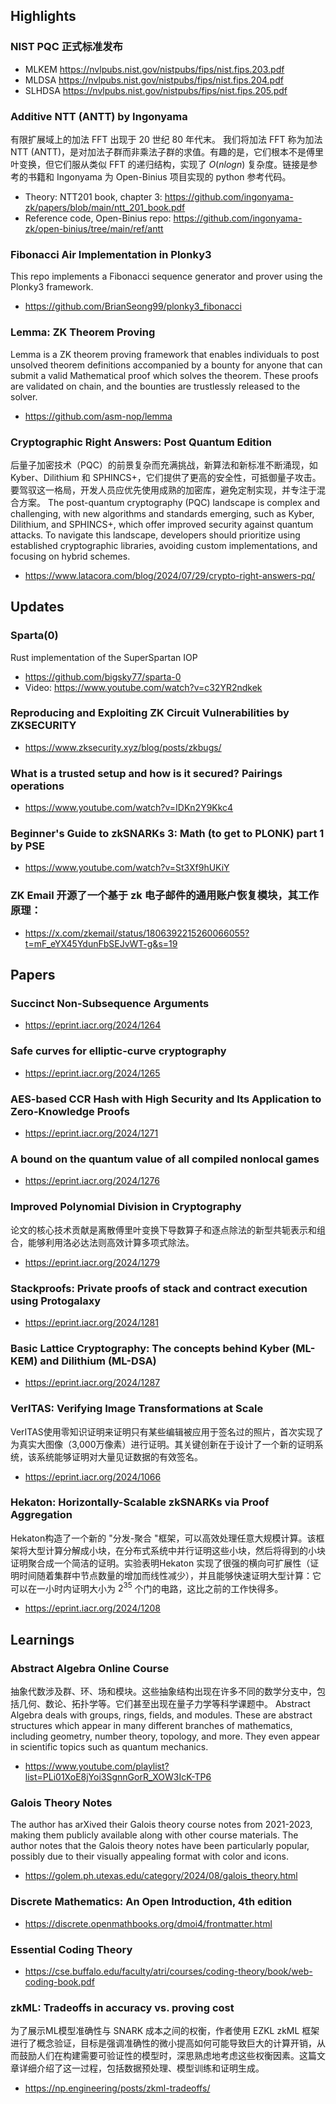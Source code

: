 ## Highlights

### NIST PQC 正式标准发布

- MLKEM <https://nvlpubs.nist.gov/nistpubs/fips/nist.fips.203.pdf>
- MLDSA <https://nvlpubs.nist.gov/nistpubs/fips/nist.fips.204.pdf>
- SLHDSA <https://nvlpubs.nist.gov/nistpubs/fips/nist.fips.205.pdf>

### Additive NTT (ANTT) by Ingonyama
有限扩展域上的加法 FFT 出现于 20 世纪 80 年代末。 我们将加法 FFT 称为加法 NTT (ANTT)，是对加法子群而非乘法子群的求值。有趣的是，它们根本不是傅里叶变换，但它们服从类似 FFT 的递归结构，实现了 $O(nlogn)$ 复杂度。链接是参考的书籍和 Ingonyama 为 Open-Binius 项目实现的 python 参考代码。
- Theory: NTT201 book, chapter 3: <https://github.com/ingonyama-zk/papers/blob/main/ntt_201_book.pdf>
- Reference code, Open-Binius repo: <https://github.com/ingonyama-zk/open-binius/tree/main/ref/antt>

### Fibonacci Air Implementation in Plonky3
This repo implements a Fibonacci sequence generator and prover using the Plonky3 framework.
- <https://github.com/BrianSeong99/plonky3_fibonacci>

### Lemma: ZK Theorem Proving
Lemma is a ZK theorem proving framework that enables individuals to post unsolved theorem definitions accompanied by a bounty for anyone that can submit a valid Mathematical proof which solves the theorem. These proofs are validated on chain, and the bounties are trustlessly released to the solver.
- <https://github.com/asm-nop/lemma>

### Cryptographic Right Answers: Post Quantum Edition
后量子加密技术（PQC）的前景复杂而充满挑战，新算法和新标准不断涌现，如 Kyber、Dilithium 和 SPHINCS+，它们提供了更高的安全性，可抵御量子攻击。要驾驭这一格局，开发人员应优先使用成熟的加密库，避免定制实现，并专注于混合方案。
The post-quantum cryptography (PQC) landscape is complex and challenging, with new algorithms and standards emerging, such as Kyber, Dilithium, and SPHINCS+, which offer improved security against quantum attacks. To navigate this landscape, developers should prioritize using established cryptographic libraries, avoiding custom implementations, and focusing on hybrid schemes.
- <https://www.latacora.com/blog/2024/07/29/crypto-right-answers-pq/>

## Updates
### Sparta(0)
Rust implementation of the SuperSpartan IOP
- <https://github.com/bigsky77/sparta-0>
- Video: <https://www.youtube.com/watch?v=c32YR2ndkek>
### Reproducing and Exploiting ZK Circuit Vulnerabilities by ZKSECURITY
- <https://www.zksecurity.xyz/blog/posts/zkbugs/>
### What is a trusted setup and how is it secured? Pairings operations
- <https://www.youtube.com/watch?v=IDKn2Y9Kkc4>
### Beginner's Guide to zkSNARKs 3: Math (to get to PLONK) part 1 by PSE
- <https://www.youtube.com/watch?v=St3Xf9hUKiY>
### ZK Email 开源了一个基于 zk 电子邮件的通用账户恢复模块，其工作原理：
- <https://x.com/zkemail/status/1806392215260066055?t=mF_eYX45YdunFbSEJvWT-g&s=19>


## Papers
### Succinct Non-Subsequence Arguments
- <https://eprint.iacr.org/2024/1264>
### Safe curves for elliptic-curve cryptography
- <https://eprint.iacr.org/2024/1265>
### AES-based CCR Hash with High Security and Its Application to Zero-Knowledge Proofs
- <https://eprint.iacr.org/2024/1271>
### A bound on the quantum value of all compiled nonlocal games
- <https://eprint.iacr.org/2024/1276>
### Improved Polynomial Division in Cryptography
论文的核心技术贡献是离散傅里叶变换下导数算子和逐点除法的新型共轭表示和组合，能够利用洛必达法则高效计算多项式除法。
- <https://eprint.iacr.org/2024/1279>
### Stackproofs: Private proofs of stack and contract execution using Protogalaxy
- <https://eprint.iacr.org/2024/1281>
### Basic Lattice Cryptography: The concepts behind Kyber (ML-KEM) and Dilithium (ML-DSA)
- <https://eprint.iacr.org/2024/1287>
### VerITAS: Verifying Image Transformations at Scale
VerITAS使用零知识证明来证明只有某些编辑被应用于签名过的照片，首次实现了为真实大图像（3,000万像素）进行证明。其关键创新在于设计了一个新的证明系统，该系统能够证明对大量见证数据的有效签名。
- <https://eprint.iacr.org/2024/1066>
### Hekaton: Horizontally-Scalable zkSNARKs via Proof Aggregation
Hekaton构造了一个新的 "分发-聚合 "框架，可以高效处理任意大规模计算。该框架将大型计算分解成小块，在分布式系统中并行证明这些小块，然后将得到的小块证明聚合成一个简洁的证明。实验表明Hekaton 实现了很强的横向可扩展性（证明时间随着集群中节点数量的增加而线性减少），并且能够快速证明大型计算：它可以在一小时内证明大小为 $2^35$ 个门的电路，这比之前的工作快得多。
- <https://eprint.iacr.org/2024/1208>



## Learnings
### Abstract Algebra Online Course
抽象代数涉及群、环、场和模块。这些抽象结构出现在许多不同的数学分支中，包括几何、数论、拓扑学等。它们甚至出现在量子力学等科学课题中。
Abstract Algebra deals with groups, rings, fields, and modules. These are abstract structures which appear in many different branches of mathematics, including geometry, number theory, topology, and more. They even appear in scientific topics such as quantum mechanics.
- <https://www.youtube.com/playlist?list=PLi01XoE8jYoi3SgnnGorR_XOW3IcK-TP6>

### Galois Theory Notes
The author has arXived their Galois theory course notes from 2021-2023, making them publicly available along with other course materials. The author notes that the Galois theory notes have been particularly popular, possibly due to their visually appealing format with color and icons.
- <https://golem.ph.utexas.edu/category/2024/08/galois_theory.html>

### Discrete Mathematics: An Open Introduction, 4th edition 
- <https://discrete.openmathbooks.org/dmoi4/frontmatter.html>

### Essential Coding Theory 
- <https://cse.buffalo.edu/faculty/atri/courses/coding-theory/book/web-coding-book.pdf>

### zkML: Tradeoffs in accuracy vs. proving cost
为了展示ML模型准确性与 SNARK 成本之间的权衡，作者使用 EZKL zkML 框架进行了概念验证，目标是强调准确性的微小提高如何可能导致巨大的计算开销，从而鼓励人们在构建需要可验证性的模型时，深思熟虑地考虑这些权衡因素。这篇文章详细介绍了这一过程，包括数据预处理、模型训练和证明生成。
- <https://np.engineering/posts/zkml-tradeoffs/>
